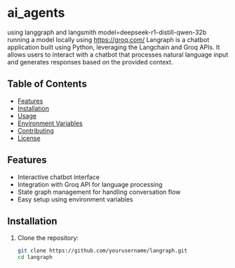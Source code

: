 # ai_agents
using langgraph and langsmith 
model=deepseek-r1-distill-qwen-32b
running a model locally using https://groq.com/
Langraph is a chatbot application built using Python, leveraging the Langchain and Groq APIs. It allows users to interact with a chatbot that processes natural language input and generates responses based on the provided context.

## Table of Contents

- [Features](#features)
- [Installation](#installation)
- [Usage](#usage)
- [Environment Variables](#environment-variables)
- [Contributing](#contributing)
- [License](#license)

## Features

- Interactive chatbot interface
- Integration with Groq API for language processing
- State graph management for handling conversation flow
- Easy setup using environment variables

## Installation

1. Clone the repository:

   ```bash
   git clone https://github.com/yourusername/langraph.git
   cd langraph

